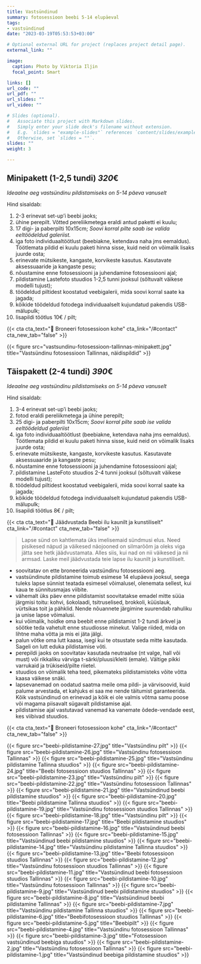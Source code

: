 ```yaml
---
title: Vastsündinud
summary: fotosessioon beebi 5-14 elupäeval
tags:
- vastsündinud
date: "2023-03-19T05:53:53+03:00"

# Optional external URL for project (replaces project detail page).
external_link: ""

image:
  caption: Photo by Viktoria Iljin
  focal_point: Smart

links: []
url_code: ""
url_pdf: ""
url_slides: ""
url_video: ""

# Slides (optional).
#   Associate this project with Markdown slides.
#   Simply enter your slide deck's filename without extension.
#   E.g. `slides = "example-slides"` references `content/slides/example-slides.md`.
#   Otherwise, set `slides = ""`.
slides: ""
weight: 3

---
```

## Minipakett (1-2,5 tundi) *320*€ 

_Ideaalne aeg vastsündinu pildistamiseks on 5-14 päeva vanuselt_

Hind sisaldab:
1. 2-3 erinevat set-up’i beebi jaoks;
2. ühine perepilt. Võtted pereliikmetega eraldi antud paketti ei kuulu;
3. 17 digi- ja paberpilti 10x15cm; _Soovi korral pilte saab ise valida eeltöödeldud galeriist._
4. iga foto individuaaltöötlust (beebiakne, ketendava naha jms eemaldus). Töötlemata pildid ei kuulu paketi hinna sisse, kuid neid on võimalik lisaks juurde osta;
5. erinevate mütsikeste, kangaste, korvikeste kasutus. Kasutavate aksessuaaride ja kangaste pesu;
6. nõustamine enne fotosessiooni ja juhendamine fotosessiooni ajal;
7. pildistamine Lastefoto stuudios 1-2,5 tunni jooksul (sõltuvalt väikese modelli tujust);
8. töödeldud piltidest koostatud veebigalerii, mida soovi korral saate ka jagada;
9. kõikide töödeldud fotodega individuaalselt kujundatud pakendis USB-mälupulk;
10. lisapildi töötlus 10€ / pilt;

{{< cta cta_text="💛 Broneeri fotosessioon kohe" cta_link="/#contact" cta_new_tab="false" >}}

{{< figure src="vastsundinu-fotosessioon-tallinnas-minipakett.jpg" title="Vastsündinu fotosessioon Tallinnas, näidispildid" >}}

## Täispakett (2-4 tundi) *390*€ 

_Ideaalne aeg vastsündinu pildistamiseks on 5-14 päeva vanuselt_

Hind sisaldab:
1. 3-4 erinevat set-up’i beebi jaoks;
2. fotod eraldi pereliikmetega ja ühine perepilt;
3. 25 digi- ja paberpilti 10x15cm; *Soovi korral pilte saab ise valida eeltöödeldud galeriist*
4. iga foto individuaaltöötlust (beebiakne, ketendava naha jms eemaldus). Töötlemata pildid ei kuulu paketi hinna sisse, kuid neid on võimalik lisaks juurde osta;
5. erinevate mütsikeste, kangaste, korvikeste kasutus. Kasutavate aksessuaaride ja kangaste pesu;
6. nõustamine enne fotosessiooni ja juhendamine fotosessiooni ajal;
7. pildistamine LasteFoto stuudios 2-4 tunni jooksul (sõltuvalt väikese modelli tujust);
8. töödeldud piltidest koostatud veebigalerii, mida soovi korral saate ka jagada;
9. kõikide töödeldud fotodega individuaalselt kujundatud pakendis USB-mälupulk;
10. lisapildi töötlus 8€ / pilt;

{{< cta cta_text="💛 Jäädvustada Beebi ilu kaunilt ja kunstiliselt" cta_link="/#contact" cta_new_tab="false" >}}

> Lapse sünd on kahtlemata üks imelisemaid sündmusi elus. Need pisikesed näpud ja väikesed näojooned on silmarõõm ja oleks viga jätta see hetk jäädvustamata. Alles siis, kui nad on nii väikesed ja nii armsad. Laske meil jäädvustada teie lapse ilu kaunilt ja kunstiliselt.

- soovitatav on ette broneerida vastsündinu fotosessiooni aeg.
- vastsündinute pildistamine toimub esimese 14 elupäeva jooksul, seega tuleks lapse sünnist teatada esimesel võimalusel, olenemata sellest, kui kaua te sünnitusmajas viibite.
- vähemalt üks päev enne pildistamist soovitatakse emadel mitte süüa järgmisi toitu: kohvi, šokolaadi, tsitruselised, brokkoli, küüslauk, vürtsikas toit ja pähklid. Nende nõuannete järgimine suurendab rahuliku ja unise lapse võimalusi.
- kui võimalik, hoidke oma beebit enne pildistamist 1-2 tundi ärkvel ja söötke teda vahetult enne stuudiosse minekut. Valige riided, mida on lihtne maha võtta ja mis ei jäta jälgi. 
- palun võtke oma lutt kaasa, isegi kui te otsustate seda mitte kasutada. Sageli on lutt eduka pildistamise võti.
- perepildi jaoks on soovitatav kasutada neutraalse (nt valge, hall või must) või rikkaliku värviga t-särki/pluusi/kleiti (emale). Vältige pikki varrukaid ja trükiseid/pilte riietel.
- stuudios on võimalik teha teed, pikemateks pildistamisteks võite võtta kaasa väikese snäki.
- lapsevanemad on oodatud saatma meile oma pildi- ja värvisoovid, kuid palume arvestada, et kahjuks ei saa me nende täitumist garanteerida. Kõik vastsündinud on erinevad ja kõik ei ole valmis võtma samu poose või magama piisavalt sügavalt pildistamise ajal.
- pildistamise ajal vastutavad vanemad ka vanemate õdede-vendade eest, kes viibivad stuudios.

{{< cta cta_text="💛 Broneeri fotosessioon kohe" cta_link="/#contact" cta_new_tab="false" >}}

{{< figure src="beebi-pildistamine-27.jpg" title="Vastsündinu pilt" >}}
{{< figure src="beebi-pildistamine-26.jpg" title="Vastsündinu fotosessioon Tallinnas" >}}
{{< figure src="beebi-pildistamine-25.jpg" title="Vastsündinu pildistamine Tallinna stuudios" >}}
{{< figure src="beebi-pildistamine-24.jpg" title="Beebi fotosessioon stuudios Tallinnas" >}}
{{< figure src="beebi-pildistamine-23.jpg" title="Vastsündinu pilt" >}}
{{< figure src="beebi-pildistamine-22.jpg" title="Vastsündinu fotosessioon Tallinnas" >}}
{{< figure src="beebi-pildistamine-21.jpg" title="Vastsündinud beebi pildistamine stuudios" >}}
{{< figure src="beebi-pildistamine-20.jpg" title="Beebi pildistamine Tallinna stuudios" >}}
{{< figure src="beebi-pildistamine-19.jpg" title="Vastsündinu fotosessioon stuudios Tallinnas" >}}
{{< figure src="beebi-pildistamine-18.jpg" title="Vastsündinu pilt" >}}
{{< figure src="beebi-pildistamine-17.jpg" title="Beebi pildistamine stuudios" >}}
{{< figure src="beebi-pildistamine-16.jpg" title="Vastsündinud beebi fotosessioon Tallinnas" >}}
{{< figure src="beebi-pildistamine-15.jpg" title="Vastsündinud beebi pildistamine stuudios" >}}
{{< figure src="beebi-pildistamine-14.jpg" title="Vastsündinu pildistamine Tallinna stuudios" >}}
{{< figure src="beebi-pildistamine-13.jpg" title="Beebi fotosessioon stuudios Tallinnas" >}}
{{< figure src="beebi-pildistamine-12.jpg" title="Vastsündinu fotosessioon stuudios Tallinnas" >}}
{{< figure src="beebi-pildistamine-11.jpg" title="Vastsündinud beebi fotosessioon stuudios Tallinnas" >}}
{{< figure src="beebi-pildistamine-10.jpg" title="Vastsündinu fotosessioon Tallinnas" >}}
{{< figure src="beebi-pildistamine-9.jpg" title="Vastsündinud beebi pildistamine stuudios" >}}
{{< figure src="beebi-pildistamine-8.jpg" title="Vastsündinud beebi pildistamine Tallinnas" >}}
{{< figure src="beebi-pildistamine-7.jpg" title="Vastsündinu pildistamine Tallinna stuudios" >}}
{{< figure src="beebi-pildistamine-6.jpg" title="Beebifotosessioon stuudios Tallinnas" >}}
{{< figure src="beebi-pildistamine-5.jpg" title="Beebipilt" >}}
{{< figure src="beebi-pildistamine-4.jpg" title="Vastsündinu fotosessioon Tallinnas" >}}
{{< figure src="beebi-pildistamine-3.jpg" title="Fotosessioon vastsündinud beebiga stuudios" >}}
{{< figure src="beebi-pildistamine-2.jpg" title="Vastsündinu fotosessioon Tallinnas" >}}
{{< figure src="beebi-pildistamine-1.jpg" title="Vastsündinud beebiga pildistamine stuudios" >}}